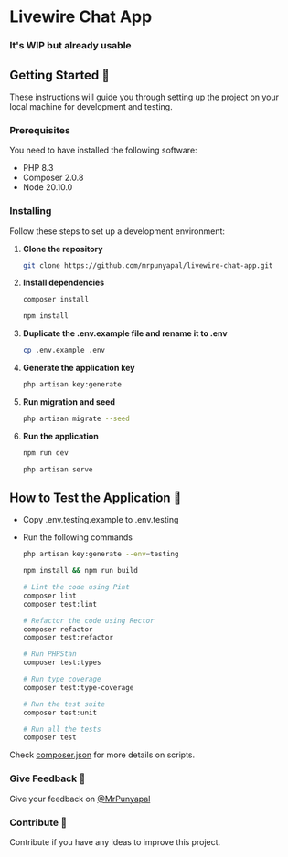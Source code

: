 # Livewire Chat App

### It's WIP but already usable

## Getting Started 🚀

These instructions will guide you through setting up the project on your local machine for development and testing.

### Prerequisites

You need to have installed the following software:

- PHP 8.3
- Composer 2.0.8
- Node 20.10.0

### Installing

Follow these steps to set up a development environment:

1. **Clone the repository**

    ```bash
    git clone https://github.com/mrpunyapal/livewire-chat-app.git
    ```

2. **Install dependencies**

    ```bash
    composer install
    ```

    ```bash
    npm install
    ```

3. **Duplicate the .env.example file and rename it to .env**

    ```bash
    cp .env.example .env
    ```

4. **Generate the application key**

    ```bash
    php artisan key:generate
    ```

5. **Run migration and seed**

    ```bash
    php artisan migrate --seed
    ```

6. **Run the application**

    ```bash
    npm run dev
    ```

    ```bash
    php artisan serve
    ```

## How to Test the Application 🧪

- Copy .env.testing.example to .env.testing
- Run the following commands

    ```bash
    php artisan key:generate --env=testing
    ```

    ```bash
    npm install && npm run build
    ```

    ```bash
    # Lint the code using Pint
    composer lint
    composer test:lint

    # Refactor the code using Rector
    composer refactor
    composer test:refactor

    # Run PHPStan
    composer test:types

    # Run type coverage
    composer test:type-coverage

    # Run the test suite
    composer test:unit

    # Run all the tests
    composer test
    ```
Check [composer.json](/composer.json#L57-L71) for more details on scripts.

### Give Feedback 💬

Give your feedback on [@MrPunyapal](https://x.com/MrPunyapal)

### Contribute 🤝

Contribute if you have any ideas to improve this project.
